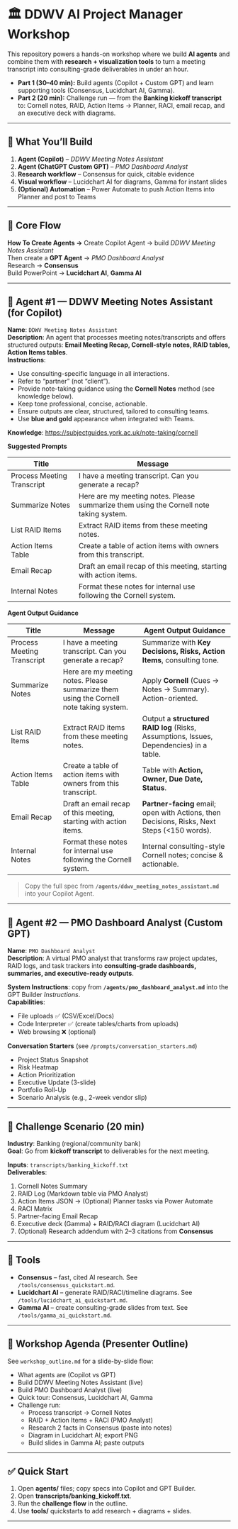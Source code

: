 # 🏛️ DDWV AI Project Manager Workshop

This repository powers a hands-on workshop where we build **AI agents** and combine them with **research + visualization tools** to turn a meeting transcript into consulting-grade deliverables in under an hour.

- **Part 1 (30–40 min):** Build agents (Copilot + Custom GPT) and learn supporting tools (Consensus, Lucidchart AI, Gamma).
- **Part 2 (20 min):** Challenge run — from the **Banking kickoff transcript** to: Cornell notes, RAID, Action Items → Planner, RACI, email recap, and an executive deck with diagrams.

---

## 🚀 What You’ll Build

1) **Agent (Copilot)** – *DDWV Meeting Notes Assistant*  
2) **Agent (ChatGPT Custom GPT)** – *PMO Dashboard Analyst*  
3) **Research workflow** – Consensus for quick, citable evidence  
4) **Visual workflow** – Lucidchart AI for diagrams, Gamma for instant slides  
5) **(Optional) Automation** – Power Automate to push Action Items into Planner and post to Teams

---

## 🧩 Core Flow

**How To Create Agents →** Create Copilot Agent → build *DDWV Meeting Notes Assistant*  
Then create a **GPT Agent** → *PMO Dashboard Analyst*  
Research → **Consensus**  
Build PowerPoint → **Lucidchart AI**, **Gamma AI**

---

## 🤖 Agent #1 — DDWV Meeting Notes Assistant (for Copilot)

**Name**: `DDWV Meeting Notes Assistant`  
**Description**: An agent that processes meeting notes/transcripts and offers structured outputs: **Email Meeting Recap, Cornell-style notes, RAID tables, Action Items tables**.  
**Instructions**:
- Use consulting-specific language in all interactions.
- Refer to “partner” (not “client”).
- Provide note-taking guidance using the **Cornell Notes** method (see knowledge below).
- Keep tone professional, concise, actionable.
- Ensure outputs are clear, structured, tailored to consulting teams.
- Use **blue and gold** appearance when integrated with Teams.

**Knowledge**: https://subjectguides.york.ac.uk/note-taking/cornell

**Suggested Prompts**

| Title | Message |
| --- | --- |
| Process Meeting Transcript | I have a meeting transcript. Can you generate a recap? |
| Summarize Notes | Here are my meeting notes. Please summarize them using the Cornell note taking system. |
| List RAID Items | Extract RAID items from these meeting notes. |
| Action Items Table | Create a table of action items with owners from this transcript. |
| Email Recap | Draft an email recap of this meeting, starting with action items. |
| Internal Notes | Format these notes for internal use following the Cornell system. |

**Agent Output Guidance**

| Title | Message | Agent Output Guidance |
| --- | --- | --- |
| Process Meeting Transcript | I have a meeting transcript. Can you generate a recap? | Summarize with **Key Decisions, Risks, Action Items**, consulting tone. |
| Summarize Notes | Here are my meeting notes. Please summarize them using the Cornell note taking system. | Apply **Cornell** (Cues → Notes → Summary). Action-oriented. |
| List RAID Items | Extract RAID items from these meeting notes. | Output a **structured RAID log** (Risks, Assumptions, Issues, Dependencies) in a table. |
| Action Items Table | Create a table of action items with owners from this transcript. | Table with **Action, Owner, Due Date, Status**. |
| Email Recap | Draft an email recap of this meeting, starting with action items. | **Partner-facing** email; open with Actions, then Decisions, Risks, Next Steps (<150 words). |
| Internal Notes | Format these notes for internal use following the Cornell system. | Internal consulting-style Cornell notes; concise & actionable. |

> Copy the full spec from **`/agents/ddwv_meeting_notes_assistant.md`** into your Copilot Agent.

---

## 🤖 Agent #2 — PMO Dashboard Analyst (Custom GPT)

**Name**: `PMO Dashboard Analyst`  
**Description**: A virtual PMO analyst that transforms raw project updates, RAID logs, and task trackers into **consulting-grade dashboards, summaries, and executive-ready outputs**.

**System Instructions**: copy from **`/agents/pmo_dashboard_analyst.md`** into the GPT Builder *Instructions*.  
**Capabilities**:  
- File uploads ✅ (CSV/Excel/Docs)  
- Code Interpreter ✅ (create tables/charts from uploads)  
- Web browsing ❌ (optional)

**Conversation Starters** (see `/prompts/conversation_starters.md`)
- Project Status Snapshot
- Risk Heatmap
- Action Prioritization
- Executive Update (3-slide)
- Portfolio Roll-Up
- Scenario Analysis (e.g., 2-week vendor slip)

---

## 🧪 Challenge Scenario (20 min)

**Industry**: Banking (regional/community bank)  
**Goal**: Go from **kickoff transcript** to deliverables for the next meeting.

**Inputs**: `transcripts/banking_kickoff.txt`  
**Deliverables**:
1. Cornell Notes Summary  
2. RAID Log (Markdown table via PMO Analyst)  
3. Action Items JSON → (Optional) Planner tasks via Power Automate  
4. RACI Matrix  
5. Partner-facing Email Recap  
6. Executive deck (Gamma) + RAID/RACI diagram (Lucidchart AI)  
7. (Optional) Research addendum with 2–3 citations from **Consensus**

---

## 🧰 Tools

- **Consensus** – fast, cited AI research. See `/tools/consensus_quickstart.md`.  
- **Lucidchart AI** – generate RAID/RACI/timeline diagrams. See `/tools/lucidchart_ai_quickstart.md`.  
- **Gamma AI** – create consulting-grade slides from text. See `/tools/gamma_ai_quickstart.md`.  

---

## 🧭 Workshop Agenda (Presenter Outline)

See `workshop_outline.md` for a slide-by-slide flow:
- What agents are (Copilot vs GPT)
- Build DDWV Meeting Notes Assistant (live)
- Build PMO Dashboard Analyst (live)
- Quick tour: Consensus, Lucidchart AI, Gamma
- Challenge run:
  - Process transcript → Cornell Notes
  - RAID + Action Items + RACI (PMO Analyst)
  - Research 2 facts in Consensus (paste into notes)
  - Diagram in Lucidchart AI; export PNG
  - Build slides in Gamma AI; paste outputs

---

## ✅ Quick Start

1. Open **agents/** files; copy specs into Copilot and GPT Builder.
2. Open **transcripts/banking_kickoff.txt**.
3. Run the **challenge flow** in the outline.
4. Use **tools/** quickstarts to add research + diagrams + slides.

---